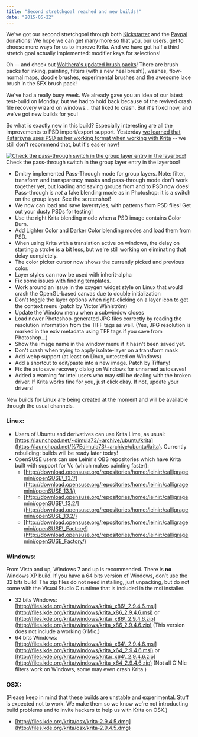 ```yaml
---
title: "Second stretchgoal reached and new builds!"
date: "2015-05-22"
---
```


We've got our second stretchgoal through both [Kickstarter](https://www.kickstarter.com/projects/krita/krita-free-paint-app-lets-make-it-faster-than-phot) and the [Paypal](https://krita.org/2015-kickstarter/) donations! We hope we can get many more so that you, our users, get to choose more ways for us to improve Krita. And we have got half a third stretch goal actually implemented: modifier keys for selections!

Oh -- and check out [Wolthera's updated brush packs](https://forum.kde.org/viewtopic.php?f=274&t=125125)! There are brush packs for inking, painting, filters (with a new heal brush!), washes, flow-normal maps, doodle brushes, experimental brushes and the awesome lace brush in the SFX brush pack!

We've had a really busy week. We already gave you an idea of our latest test-build on Monday, but we had to hold back because of the revived crash file recovery wizard on windows... that liked to crash. But it's fixed now, and we've got new builds for you!

So what is exactly new in this build? Especially interesting are all the improvements to PSD import/export support. Yesterday [we learned that Katarzyna uses PSD as her working format when working with Krita](/posts/krita-comes-to-discworld/) \-- we still don't recommend that, but it's easier now!

[![Check the pass-through switch in the group layer entry in the layerbox!](/images/posts/2015/passthtrough.png)](/images/posts/2015/passthtrough.png) Check the pass-through switch in the group layer entry in the layerbox!

- Dmitry implemented Pass-Through mode for group layers. Note: filter, transform and transparency masks and pass-through mode don't work together yet, but loading and saving groups from and to PSD now does! Pass-through is _not_ a fake blending mode as in Photoshop: it is a switch on the group layer. See the screenshot!
- We now can load and save layerstyles, with patterns from PSD files! Get out your dusty PSDs for testing!
- Use the right Krita blending mode when a PSD image contains Color Burn.
- Add Lighter Color and Darker Color blending modes and load them from PSD.
- When using Krita with a translation active on windows, the delay on starting a stroke is a bit less, but we're still working on eliminating that delay completely.
- The color picker cursor now shows the currently picked and previous color.
- Layer styles can now be used with inherit-alpha
- Fix some issues with finding templates.
- Work around an issue in the oxygen widget style on Linux that would crash the OpenGL-based canvas due to double initialization
- Don't toggle the layer options when right-clicking on a layer icon to get the context menu (patch by Victor Wåhlström)
- Update the Window menu when a subwindow closes
- Load newer Photoshop-generated JPG files correctly by reading the resolution information from the TIFF tags as well. (Yes, JPG resolution is marked in the exiv metadata using TFF tags if you save from Photoshop...)
- Show the image name in the window menu if it hasn't been saved yet.
- Don't crash when trying to apply isolate-layer on a transform mask
- Add webp support (at least on Linux, untested on Windows)
- Add a shortcut to edit/paste into a new image. Patch by Tiffany!
- Fix the autosave recovery dialog on Windows for unnamed autosaves!
- Added a warning for intel users who may still be dealing with the broken driver. If Krita works fine for you, just click okay. If not, update your drivers!

New builds for Linux are being created at the moment and will be available through the usual channels.

### Linux:

- Users of Ubuntu and derivatives can use Krita Lime, as usual: [https://launchpad.net/~dimula73/+archive/ubuntu/krita](https://launchpad.net/%7Edimula73/+archive/ubuntu/krita). Currently rebuilding: builds will be ready later today!
- OpenSUSE users can use Leinir's OBS repositories which have Krita built with support for Vc (which makes painting faster):
    - [http://download.opensuse.org/repositories/home:/leinir:/calligragemini/openSUSE\_13.1/](http://download.opensuse.org/repositories/home:/leinir:/calligragemini/openSUSE_13.1/)
    - [http://download.opensuse.org/repositories/home:/leinir:/calligragemini/openSUSE\_13.2/](http://download.opensuse.org/repositories/home:/leinir:/calligragemini/openSUSE_13.2/)
    - [http://download.opensuse.org/repositories/home:/leinir:/calligragemini/openSUSE\_Factory/](http://download.opensuse.org/repositories/home:/leinir:/calligragemini/openSUSE_Factory/)

### Windows:

From Vista and up, Windows 7 and up is recommended. There is **no** Windows XP build. If you have a 64 bits version of Windows, don’t use the 32 bits build! The zip files do not need installing, just unpacking, but do not come with the Visual Studio C runtime that is included in the msi installer.

- 32 bits Windows: [http://files.kde.org/krita/windows/krita\_x86\_2.9.4.6.msi](http://files.kde.org/krita/windows/krita_x86_2.9.4.6.msi) or [http://files.kde.org/krita/windows/krita\_x86\_2.9.4.6.zip](http://files.kde.org/krita/windows/krita_x86_2.9.4.6.zip) (This version does not include a working G’Mic.)
- 64 bits Windows: [http://files.kde.org/krita/windows/krita\_x64\_2.9.4.6.msi](http://files.kde.org/krita/windows/krita_x64_2.9.4.6.msi) or [http://files.kde.org/krita/windows/krita\_x64\_2.9.4.6.zip](http://files.kde.org/krita/windows/krita_x64_2.9.4.6.zip) (Not all G'Mic filters work on Windows, some may even crash Krita.)

### OSX:

(Please keep in mind that these builds are unstable and experimental. Stuff is expected not to work. We make them so we know we're not introducting build problems and to invite hackers to help us with Krita on OSX.)

- [http://files.kde.org/krita/osx/krita-2.9.4.5.dmg](http://files.kde.org/krita/osx/krita-2.9.4.5.dmg)
